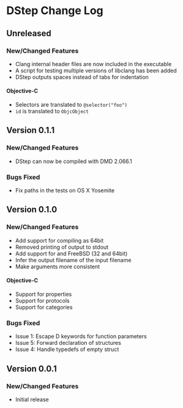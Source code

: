 # DStep Change Log

## Unreleased
### New/Changed Features

* Clang internal header files are now included in the executable
* A script for testing multiple versions of libclang has been added
* DStep outputs spaces instead of tabs for indentation

#### Objective-C

* Selectors are translated to `@selector("foo")`
* `id` is translated to `ObjcObject`

## Version 0.1.1
### New/Changed Features

* DStep can now be compiled with DMD 2.066.1

### Bugs Fixed

* Fix paths in the tests on OS X Yosemite

## Version 0.1.0
### New/Changed Features

* Add support for compiling as 64bit
* Removed printing of output to stdout
* Add support for and FreeBSD (32 and 64bit)
* Infer the output filename of the input filename
* Make arguments more consistent

#### Objective-C

* Support for properties
* Support for protocols
* Support for categories

### Bugs Fixed

* Issue 1: Escape D keywords for function parameters
* Issue 5: Forward declaration of structures
* Issue 4: Handle typedefs of empty struct

## Version 0.0.1
### New/Changed Features

* Initial release

